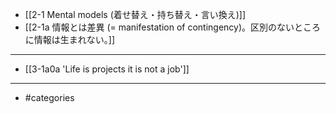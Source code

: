 - [[2-1 Mental models (着せ替え・持ち替え・言い換え)]]
- [[2-1a 情報とは差異 (= manifestation of contingency)。区別のないところに情報は生まれない。]]
---
- [[3-1a0a 'Life is projects it is not a job']]
---
- #categories
